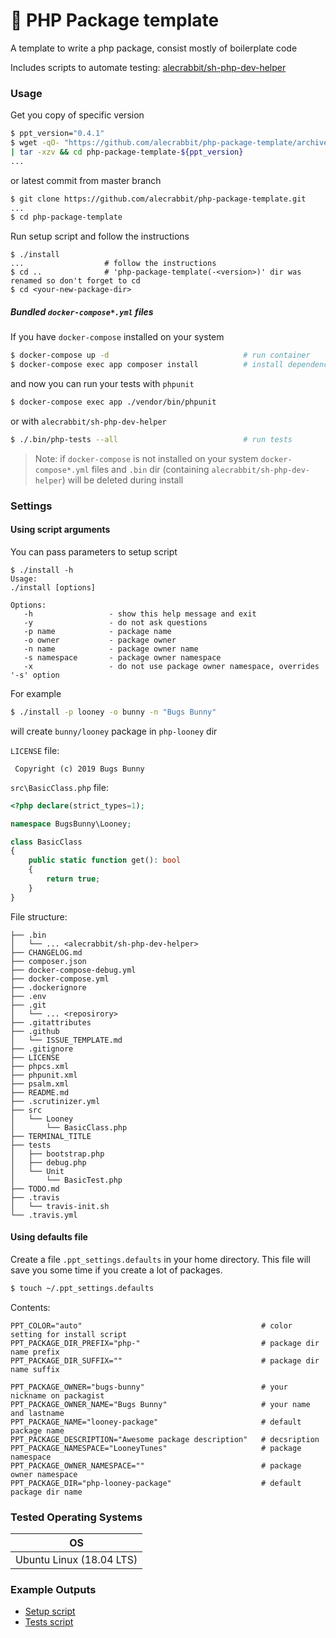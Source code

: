 # 🐇 PHP Package template

A template to write a php package, consist mostly of boilerplate code

Includes scripts to automate testing: [alecrabbit/sh-php-dev-helper](https://github.com/alecrabbit/sh-php-dev-helper)

### Usage
 Get you copy of specific version
 ```bash
 $ ppt_version="0.4.1" 
 $ wget -qO- "https://github.com/alecrabbit/php-package-template/archive/${ppt_version}.tar.gz" \
 | tar -xzv && cd php-package-template-${ppt_version}
 ...
 ```
or latest commit from master branch
```bash
$ git clone https://github.com/alecrabbit/php-package-template.git
...
$ cd php-package-template
```
Run setup script and follow the instructions
```
$ ./install
...                  # follow the instructions
$ cd ..              # 'php-package-template(-<version>)' dir was renamed so don't forget to cd 
$ cd <your-new-package-dir>              
```
##### Bundled `docker-compose*.yml` files

If you have `docker-compose` installed on your system 

```bash
$ docker-compose up -d                              # run container
$ docker-compose exec app composer install          # install dependencies    
``` 
and now you can run your tests with `phpunit`
```bash
$ docker-compose exec app ./vendor/bin/phpunit
```
or with `alecrabbit/sh-php-dev-helper`
```bash
$ ./.bin/php-tests --all                            # run tests
```
> Note: if `docker-compose` is not installed on your system `docker-compose*.yml` files and `.bin` dir (containing `alecrabbit/sh-php-dev-helper`) will be deleted during install

### Settings
#### Using script arguments
 You can pass parameters to setup script
 ```
$ ./install -h
Usage:
./install [options]

Options:
    -h                 - show this help message and exit
    -y                 - do not ask questions
    -p name            - package name
    -o owner           - package owner
    -n name            - package owner name
    -s namespace       - package owner namespace
    -x                 - do not use package owner namespace, overrides '-s' option
```
For example
 ```bash
 $ ./install -p looney -o bunny -n "Bugs Bunny"
 ``` 
will create `bunny/looney` package in `php-looney` dir

`LICENSE` file:
 ```
  Copyright (c) 2019 Bugs Bunny
 ```
 `src\BasicClass.php` file:
 ```php
<?php declare(strict_types=1);
 
 namespace BugsBunny\Looney;
 
 class BasicClass
 {
     public static function get(): bool
     {
         return true;
     }
 }
 ```
 File structure:
 ```
 ├── .bin
 │   └── ... <alecrabbit/sh-php-dev-helper>
 ├── CHANGELOG.md
 ├── composer.json
 ├── docker-compose-debug.yml
 ├── docker-compose.yml
 ├── .dockerignore
 ├── .env
 ├── .git
 │   └── ... <reposirory>
 ├── .gitattributes
 ├── .github
 │   └── ISSUE_TEMPLATE.md
 ├── .gitignore
 ├── LICENSE
 ├── phpcs.xml
 ├── phpunit.xml
 ├── psalm.xml
 ├── README.md
 ├── .scrutinizer.yml
 ├── src
 │   └── Looney
 │       └── BasicClass.php
 ├── TERMINAL_TITLE
 ├── tests
 │   ├── bootstrap.php
 │   ├── debug.php
 │   └── Unit
 │       └── BasicTest.php
 ├── TODO.md
 ├── .travis
 │   └── travis-init.sh
 └── .travis.yml
 ```
#### Using defaults file
Create a file `.ppt_settings.defaults` in your home directory. This file will save you some time if you create a lot of packages.
```bash
$ touch ~/.ppt_settings.defaults
```
Contents:
```
PPT_COLOR="auto"                                        # color setting for install script
PPT_PACKAGE_DIR_PREFIX="php-"                           # package dir name prefix
PPT_PACKAGE_DIR_SUFFIX=""                               # package dir name suffix

PPT_PACKAGE_OWNER="bugs-bunny"                          # your nickname on packagist
PPT_PACKAGE_OWNER_NAME="Bugs Bunny"                     # your name and lastname
PPT_PACKAGE_NAME="looney-package"                       # default package name
PPT_PACKAGE_DESCRIPTION="Awesome package description"   # decsription
PPT_PACKAGE_NAMESPACE="LooneyTunes"                     # package namespace
PPT_PACKAGE_OWNER_NAMESPACE=""                          # package owner namespace
PPT_PACKAGE_DIR="php-looney-package"                    # default package dir name
```

### Tested Operating Systems

OS                                  | 
----------------------------------- | 
Ubuntu Linux (18.04 LTS)            | 


### Example Outputs
 
- [Setup script](.docs/setup-script.md)
- [Tests script](.docs/tests-script.md)

